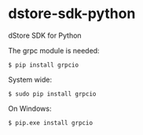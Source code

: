 # dstore-sdk-python
dStore SDK for Python

The grpc module is needed:

    $ pip install grpcio
    
System wide:
    
    $ sudo pip install grpcio
    
On Windows:

    $ pip.exe install grpcio
   